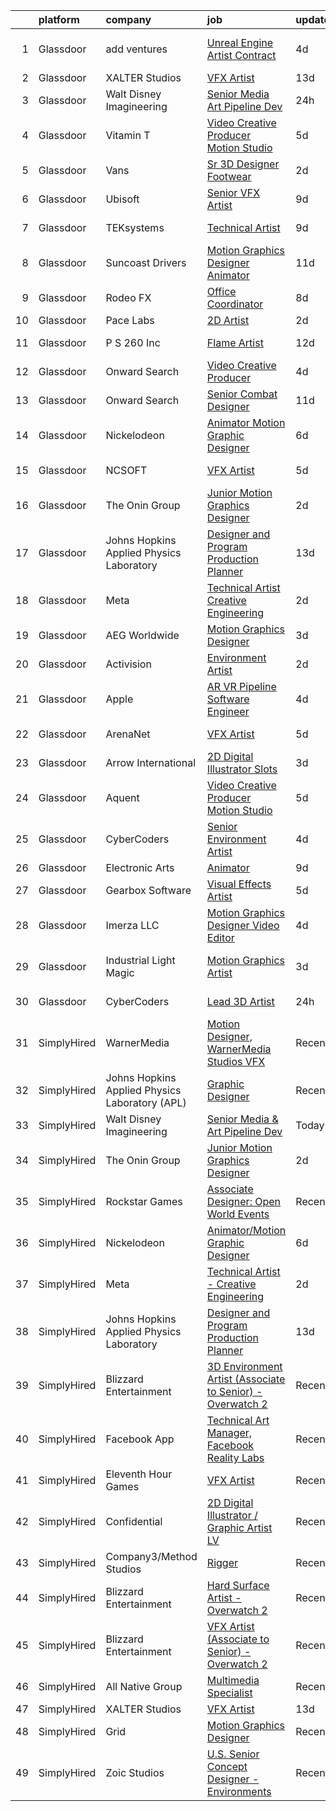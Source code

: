 

|    | platform    | company                                        | job                                                                                                                                                                                                                                                                                                                                                                                                                                                                                                                                                                                                                                                                                                                                                                                                                                                                                                                                                                                                                                                                                                                                                                                                                                                                                                                                                                                                                                                       | update_time   | location            |
|---:|:------------|:-----------------------------------------------|:----------------------------------------------------------------------------------------------------------------------------------------------------------------------------------------------------------------------------------------------------------------------------------------------------------------------------------------------------------------------------------------------------------------------------------------------------------------------------------------------------------------------------------------------------------------------------------------------------------------------------------------------------------------------------------------------------------------------------------------------------------------------------------------------------------------------------------------------------------------------------------------------------------------------------------------------------------------------------------------------------------------------------------------------------------------------------------------------------------------------------------------------------------------------------------------------------------------------------------------------------------------------------------------------------------------------------------------------------------------------------------------------------------------------------------------------------------|:--------------|:--------------------|
|  1 | Glassdoor   | add ventures                                   | [Unreal Engine Artist  Contract ](https://www.glassdoor.com/partner/jobListing.htm?pos=129&ao=1136043&s=58&guid=000001827c477dd4a4114250da92e763&src=GD_JOB_AD&t=SR&vt=w&ea=1&cs=1_62d1bfb8&cb=1659942436613&jobListingId=1008050297626&jrtk=3-0-1g9u4evfs2hep001-1g9u4evgah7j8800-a161278ca8fcb9de-)                                                                                                                                                                                                                                                                                                                                                                                                                                                                                                                                                                                                                                                                                                                                                                                                                                                                                                                                                                                                                                                                                                                                                     | 4d            | East Providence, RI |
|  2 | Glassdoor   | XALTER Studios                                 | [VFX Artist](https://www.glassdoor.com/partner/jobListing.htm?pos=101&ao=1110586&s=58&guid=000001827c477dd4a4114250da92e763&src=GD_JOB_AD&t=SR&vt=w&ea=1&cs=1_c61118b1&cb=1659942436610&jobListingId=1008028582747&cpc=B05B6D422C45E27E&jrtk=3-0-1g9u4evfs2hep001-1g9u4evgah7j8800-65c60b1879ed1768--6NYlbfkN0DeyJ4CP5CzwT7broxeUwKBt3co1QwKwWitRQqJu2WRZ6s6C6AOjZP1EDv2OQ5E8bPy3u2kOkbtMAp8liJD5JgziuvMPebSsLc4Kbchd1aemfkyXWHNMXzZms84LyIaeZac88kyqMZJkEs4R0YKbO6lV5ZzkFzGHD4kJniGIq0yWlnnjacLK2tMvgOTxvS5hg8ZVGn9qAAQV_dLR3-yBokc-84DurYCrsDDdpQ8-lHcFLEzh5IASRSMTZBpUcJBzHeg-ivjdFbO7r43AiM8LuE66Ft1IbNwqAusGck030GoffBkaPNfdQTlllrVtQkTd_YbAkwQb3l-t7u1vPShDUcT0XBLYVpOt8_Hk4WInLDKzlNExIAEamIck9frQpKjpYX9G8nFp0IovJ-Sy3Ndk73KvNrFbBbMJONeyfODVPMnvmQBiwVUXrvslRbmZao9qyDS9wViW5IfFFtZ5N2unTwlWmftoQSZmbvkrfpyR6swlbgttJPwHSSu)                                                                                                                                                                                                                                                                                                                                                                                                                                                                                                                                                                                                                     | 13d           | Tulsa, OK           |
|  3 | Glassdoor   | Walt Disney Imagineering                       | [Senior Media   Art Pipeline Dev](https://www.glassdoor.com/partner/jobListing.htm?pos=104&ao=1110586&s=58&guid=000001827c477dd4a4114250da92e763&src=GD_JOB_AD&t=SR&vt=w&cs=1_2f42c87c&cb=1659942436610&jobListingId=1008059279855&cpc=A65DF3A704A48F9B&jrtk=3-0-1g9u4evfs2hep001-1g9u4evgah7j8800-436b53f763659ec1--6NYlbfkN0DAFTyt7pbDCC2JPO79CSdi1dIb81yjczP5qsKcZIxgiRd1qisRd4re16D_VG3-wzW1U4kiGIrJ5o9V068hDivyxEtv1h3F1aSOpl3GuZcrRFHrWL54EzYPKe1sVMK7ByN0md-JZLtKfuPuL8-CyvVR3R06v9fcOTU2jdTO9OzFKQ1WxK4Yt9ZokJ-0X9_ES1wg7n_FBSXWhW019e2G_iUY4wtQlbu6Yq_QKeiKNxAL7uH5lX_2NsxCDMVpz2Ac0hIZjZMvB6DZ_SW4qCJGlv1OYw3u6xmyrzdKj1ZlRUB_YNbvkqElK0Lg4SIWhZZzCL9283YsBKPXhRIqthl_8Jr5y6b9Z-8Wfuy1OT6KSOxxch_9tIkql2oTpGOc7jQIVPnoDM_0rGBfhKtn_ayPqTXXuNiWV6Ge5bNQu4BvdFSkODUbTXIZL2_sRutgfkzFu8A%3D)                                                                                                                                                                                                                                                                                                                                                                                                                                                                                                                                                                                                                                                       | 24h           | Tallahassee, FL     |
|  4 | Glassdoor   | Vitamin T                                      | [Video Creative Producer   Motion Studio](https://www.glassdoor.com/partner/jobListing.htm?pos=108&ao=1110586&s=58&guid=000001827c477dd4a4114250da92e763&src=GD_JOB_AD&t=SR&vt=w&cs=1_c29edcf7&cb=1659942436611&jobListingId=1008048162495&cpc=8795CF9063CD573D&jrtk=3-0-1g9u4evfs2hep001-1g9u4evgah7j8800-1e329439258e716d--6NYlbfkN0DMrcEu7yrtATojKJA7cEzGQ3FdRGWLh0CZQInL4ECGI6k5tN82kdM0OKoro5eXmjpkEeXEYJ1zjoqzcfRCOovI2pzpnwQ39Fd7KAFkz4pg7FqvRQYP_AaZobhlskPQd-BosWdx3dj79Az7rqQPrRSe7F7oEoLilQ_2Br5hRDMux88rpQQJ3fz0NcNGAjclUy_LgxqH30zmwKQ_eEvTIqfY4HNEnPchFOFobrWtkM5eS0jFSvTanK-Kb1In5LOm7qoJwhn0qkRTlMoOcMHoPf3oi1E7rw5WpRixoUapyUkMGDdqiQzTvGAQm6mA9_d8xtuWbBPSSxUSqDcDw2Ep0JytxULf-BAJpXp_mAwgRM8eRfXYfKdv0VOXPNpRxGwT_HMTtbhCglhsbT7rfd2xg2aEt0UlJmwuuGZkrQpapDP117rz_HYedZ71VLDxavp_dyulQ9CpEayOTv2D6R0oDnN_)                                                                                                                                                                                                                                                                                                                                                                                                                                                                                                                                                                                                                             | 5d            | Remote              |
|  5 | Glassdoor   | Vans                                           | [Sr  3D Designer  Footwear](https://www.glassdoor.com/partner/jobListing.htm?pos=122&ao=1136043&s=58&guid=000001827c477dd4a4114250da92e763&src=GD_JOB_AD&t=SR&vt=w&cs=1_406a4f94&cb=1659942436612&jobListingId=1008055637561&jrtk=3-0-1g9u4evfs2hep001-1g9u4evgah7j8800-e368bed0123d09fa-)                                                                                                                                                                                                                                                                                                                                                                                                                                                                                                                                                                                                                                                                                                                                                                                                                                                                                                                                                                                                                                                                                                                                                                | 2d            | Costa Mesa, CA      |
|  6 | Glassdoor   | Ubisoft                                        | [Senior VFX Artist](https://www.glassdoor.com/partner/jobListing.htm?pos=128&ao=1136043&s=58&guid=000001827c477dd4a4114250da92e763&src=GD_JOB_AD&t=SR&vt=w&cs=1_c6d13cb7&cb=1659942436613&jobListingId=1008039075552&jrtk=3-0-1g9u4evfs2hep001-1g9u4evgah7j8800-5b601b77a4d61750-)                                                                                                                                                                                                                                                                                                                                                                                                                                                                                                                                                                                                                                                                                                                                                                                                                                                                                                                                                                                                                                                                                                                                                                        | 9d            | Cary, NC            |
|  7 | Glassdoor   | TEKsystems                                     | [Technical Artist](https://www.glassdoor.com/partner/jobListing.htm?pos=110&ao=1110586&s=58&guid=000001827c477dd4a4114250da92e763&src=GD_JOB_AD&t=SR&vt=w&cs=1_c0697984&cb=1659942436611&jobListingId=1008039161486&cpc=F41FEAB56D215062&jrtk=3-0-1g9u4evfs2hep001-1g9u4evgah7j8800-072f00c7dc1299e4--6NYlbfkN0AuKz8EBO1xHDEL7V2YF9xF3dC_I9B9i-Zw2Jh8clPMK3KTieKealHQMRxLfyLBLKIrswHeKBxM9TXSRl_cIE8uIK21oPg-0fKw-HtXJ93ZUUCssoOUmcpszMkT6JCzul1gvBhuJtvRB880NqWK5PRPihbY6Ko74PWCwfh8aY36zXuGrgjOSweFW8gDgEqqF8NkaJ7GLqATmvIJ7SuiMqeKPrFypKklLDwdWl_yKlfysmKJHYMeVziQNrh76I16bUQFMhgLqkGkosgSqcohcCkAirxAP0mrAVDE3WFV17-5lFxGtem3cftP4JWvwTBfWNFPtmUhXKIwsktf7Qs98tErKx_YG7hnSmw-BwJYQcHhp4awA-RBt7MXJC9eXrqarTVi0zMe3z2AhxSkJJpZUpit3wdSunxGNVXLdPfIR--c0GooO4ksSJctQ8MnjCPF5SKpft7wM4fC5eWCCJl6oomNtNJzcpVSwqKUoQjkrgIZevqIruT348jSsF99q2m8l-hSvbXCO1kUHy-pX2nYs1AzrCs0nRYNmiJCXLpOqUlWtKz9M8fGJd3uhcM5qhFZhwTRToCmM9669iPlBvcJvmHIglf2ixkfjuLK4e9uW8XiMfdksl6s-RNkFZh7iBjfEktCzruKzNviTvnu9WyKZK1_P41TK3R6N-SUIxsq3c9F_Om8WBRrOmSGqVnT5-8CxFhO0VjUgNPlX_wHXA6aMO1mV4fsiCwjftpRc8VFUVwkypG3SRKj9FNuhvTgIK-omI9MhgVCxOPGckHBP4OBETjjZZG4IGuuXZZ5VKXwwF-cIQSdWognap1vrEo5A1CUpe1zT2g89zmiGUbv1IjeJZssPtZZNYsi-752_1VaVgu_VOg4MkdCC2NF2aH_x4UOEaX-ciK29q9J9M4KJQ2pr8TCmf_0rDwX1Ww%3D)                                                                                                                                                                      | 9d            | Menlo Park, CA      |
|  8 | Glassdoor   | Suncoast Drivers                               | [Motion Graphics Designer   Animator](https://www.glassdoor.com/partner/jobListing.htm?pos=125&ao=1136043&s=58&guid=000001827c477dd4a4114250da92e763&src=GD_JOB_AD&t=SR&vt=w&ea=1&cs=1_36ffca71&cb=1659942436613&jobListingId=1008033652007&jrtk=3-0-1g9u4evfs2hep001-1g9u4evgah7j8800-9095d2aac5e5cab3-)                                                                                                                                                                                                                                                                                                                                                                                                                                                                                                                                                                                                                                                                                                                                                                                                                                                                                                                                                                                                                                                                                                                                                 | 11d           | Tampa, FL           |
|  9 | Glassdoor   | Rodeo FX                                       | [Office Coordinator](https://www.glassdoor.com/partner/jobListing.htm?pos=126&ao=1136043&s=58&guid=000001827c477dd4a4114250da92e763&src=GD_JOB_AD&t=SR&vt=w&ea=1&cs=1_758af266&cb=1659942436613&jobListingId=1008039905057&jrtk=3-0-1g9u4evfs2hep001-1g9u4evgah7j8800-53befcdeec56d2ce-)                                                                                                                                                                                                                                                                                                                                                                                                                                                                                                                                                                                                                                                                                                                                                                                                                                                                                                                                                                                                                                                                                                                                                                  | 8d            | Los Angeles, CA     |
| 10 | Glassdoor   | Pace Labs                                      | [2D Artist](https://www.glassdoor.com/partner/jobListing.htm?pos=118&ao=1136043&s=58&guid=000001827c477dd4a4114250da92e763&src=GD_JOB_AD&t=SR&vt=w&ea=1&cs=1_08ef46d0&cb=1659942436612&jobListingId=1008056297016&jrtk=3-0-1g9u4evfs2hep001-1g9u4evgah7j8800-a9834c87936c3d15-)                                                                                                                                                                                                                                                                                                                                                                                                                                                                                                                                                                                                                                                                                                                                                                                                                                                                                                                                                                                                                                                                                                                                                                           | 2d            | Duluth, GA          |
| 11 | Glassdoor   | P S  260  Inc                                  | [Flame Artist](https://www.glassdoor.com/partner/jobListing.htm?pos=130&ao=1136043&s=58&guid=000001827c477dd4a4114250da92e763&src=GD_JOB_AD&t=SR&vt=w&ea=1&cs=1_1d4c944c&cb=1659942436613&jobListingId=1008031079309&jrtk=3-0-1g9u4evfs2hep001-1g9u4evgah7j8800-62393b8888e20866-)                                                                                                                                                                                                                                                                                                                                                                                                                                                                                                                                                                                                                                                                                                                                                                                                                                                                                                                                                                                                                                                                                                                                                                        | 12d           | New York, NY        |
| 12 | Glassdoor   | Onward Search                                  | [Video Creative Producer](https://www.glassdoor.com/partner/jobListing.htm?pos=109&ao=1110586&s=58&guid=000001827c477dd4a4114250da92e763&src=GD_JOB_AD&t=SR&vt=w&cs=1_ecdde5ca&cb=1659942436611&jobListingId=1008049690963&cpc=451933188B21919D&jrtk=3-0-1g9u4evfs2hep001-1g9u4evgah7j8800-7cac5c77b83715e8--6NYlbfkN0B7YoEZZ2QAGDyEGGmBPAUWSHc1Mt3sMCn9FehKcWA3wwfxcx19LEZnY8Y4HGhdxxrIbCe6cG5FrymBXjeKeqpYu1BaxgZyGT-cm5Ap0PJjBjXvFj2In49bZKmAoEAXzg2Fp1HLascxvI6-qJcpfsmkjtQgiDY3MJLs-z2HC04BaVN7hATL6JNk311VKJfsAS7Q19AdYl_5A443XXbGYykmuRcda9-r9WcLkhy5iewiy-ctXlgVD8cMNeSw0LoL2xmY_Sh-ezA9vA8j_4u17n_3TXZ77XyyMdozLdtizMedqV75ek0sFWghD66PKYLAZDZNjaqn5a1hZRnaTacbRBd3uDxGsmz9H1ud6Dz8js-Q7uP1yCFwysILfZUNPLaXaa7EiIVUk5OOOeSJwSfh9kr8lw4nrN4fdWOtT4XvR63dwfWrlXJ9AtpnfhY2khkxqCgSD3cnqkrMVgyv0uwD_iE1laDwBI3MaeqLxcHZxRR1NV_zDWj5qDuebI1AOdS5NwKQERUYKtiBI27jDfmCfOc095LNszJX9_GopMEXtAaihotvq_hJhqHHJRCiHFWmq_7HFqWYoSMLW7uzAtxbngbPyY5UWfRAy1aMiskqSTm1V0Q-eEIjtiXzQ2hrinUddiIEz975qNhLCvr8HD3LBYh-BCE33xKodiGhN44aOa0dKHj6hw8L90ZNy-zVKI4NWR6hZeH8jpvyQaagYTuY52fLqBTyfipBryNHsJhE0-zxtpf6Q_oHPibpxH4KiiUV0L8QEXR_tMbkWd2B7QYR4i7EPQnL33MjAuisR251-d23x1dcTSThbbK55UvIET3KtJ_0rERqkUnZTv1Ypim3tlL0dPYGs3tpbQlL10mLAYl2va9DlDW2YsKU4HhOW-Y8izVe2Qw2XKZ4jxQu1Tzf1W-wBNjNhxHTO641MhJSKN_QSrBBJHjW2N3_XcLo3p-JiH4SppbfFDUvnSj_bij1ibrpDEkMBmYfMvJQn5FZebaqNiPNUv5Hf_Ne)                                                                             | 4d            | New York, NY        |
| 13 | Glassdoor   | Onward Search                                  | [Senior Combat Designer](https://www.glassdoor.com/partner/jobListing.htm?pos=106&ao=1110586&s=58&guid=000001827c477dd4a4114250da92e763&src=GD_JOB_AD&t=SR&vt=w&cs=1_15cca6f3&cb=1659942436610&jobListingId=1008033843533&cpc=82B3195DA92CAF92&jrtk=3-0-1g9u4evfs2hep001-1g9u4evgah7j8800-c065165f82932d61--6NYlbfkN0B7YoEZZ2QAGDyEGGmBPAUWSHc1Mt3sMCn9FehKcWA3w0R0aH9tn_iPRcrT6N-MqNSnwDEBcEjHlHjtyDQE4D1y1KBf7bafNPSOl-ev5Snos6Ek9NuxGIE13vQy5EyizxGH6ug8kjkBE-JJConU5QdWuu7DFDn6ns45rWxkzak30w0_NrncQ6_gJKg1x20gnSd6svyfZqTLgS3kMG3n1WYByUOXA7MqmeU_YI8qiK-Y2HbCdF1xFyI_akXlu6wPcYTk0Bkr6mCb_d9F6Hdxj2ABq4BGcZ3XLi4qLeFiFPI-JDgvHspqUDGUpClqGtxAO2UvIAMm34SM-JyTYy7kYinA8SjPViNwJmhOSERVH0t8xR9XFETBWnNVRjIxx1SUZQDSg6XCHzkQNP4c_T7dK0Bp3R6ZUTLnSISx8W47P5i7PQyFOi3y2Mm0CDpwJfp0t0quuHoYrpTTWO2L5fD09mZZxS61d7_S0ztkoLMOR_miZsRt_5LGgUdZ47lkjBdkOL49949oHjdEzBylbTEqK7gOBW_Ej-oVOOseiKVpFXPHEnPRsLwDyCZ8piHgs9oJNstej21c-FvZem0ql901CseC6YygQnTJDUaC6_2flrc8hYLIwqywTyLglSNc2Fwl-OZodKAaN7LuV_tZJ6P4xKpbBUmtjc6yPStbQZKxVcAin51Rp10Y24PD11Xv2JDXvFPJSPQ3EegumnFiVCS8syiT5C6YcNYOA_-2DH13AnwShE0GGO57sN8hRb3mW2on7JY9l5OcOUJURO-3ZEwDAEkUirQU6whrbWFFdSKDEPc3J4OQNi1RTP50FsmGnbv6XOhLkj_Khx8DkfdDqVh5--uIzdUEGOwl_DzBhKNf5L7cDugXYw6FeTwQaHrKZ7lNg1YFB9crTuoqH3lljw0msNWSCSTALgG5ehzZlmtmHwG4aIKvylZ0yj3B9c5DQkk3Z_igpkUtMpC733Q45QAoOWmptKNI06gskHuPDvtVnfyG9DWrdtvCwFYEmiJw9PNwGSg%3D)                                                                | 11d           | Waltham, MA         |
| 14 | Glassdoor   | Nickelodeon                                    | [Animator Motion Graphic Designer](https://www.glassdoor.com/partner/jobListing.htm?pos=112&ao=1136043&s=58&guid=000001827c477dd4a4114250da92e763&src=GD_JOB_AD&t=SR&vt=w&cs=1_8b4afbbc&cb=1659942436611&jobListingId=1008044643061&jrtk=3-0-1g9u4evfs2hep001-1g9u4evgah7j8800-e089f5e8a030b12a-)                                                                                                                                                                                                                                                                                                                                                                                                                                                                                                                                                                                                                                                                                                                                                                                                                                                                                                                                                                                                                                                                                                                                                         | 6d            | New York, NY        |
| 15 | Glassdoor   | NCSOFT                                         | [VFX Artist](https://www.glassdoor.com/partner/jobListing.htm?pos=119&ao=1136043&s=58&guid=000001827c477dd4a4114250da92e763&src=GD_JOB_AD&t=SR&vt=w&ea=1&cs=1_a68ac2d6&cb=1659942436612&jobListingId=1008048424520&jrtk=3-0-1g9u4evfs2hep001-1g9u4evgah7j8800-225e355700c202ab-)                                                                                                                                                                                                                                                                                                                                                                                                                                                                                                                                                                                                                                                                                                                                                                                                                                                                                                                                                                                                                                                                                                                                                                          | 5d            | Bellevue, WA        |
| 16 | Glassdoor   | The Onin Group                                 | [Junior Motion Graphics Designer](https://www.glassdoor.com/partner/jobListing.htm?pos=120&ao=1136043&s=58&guid=000001827c477dd4a4114250da92e763&src=GD_JOB_AD&t=SR&vt=w&ea=1&cs=1_5cad1917&cb=1659942436612&jobListingId=1008056494956&jrtk=3-0-1g9u4evfs2hep001-1g9u4evgah7j8800-3b5c0a727db26ed9-)                                                                                                                                                                                                                                                                                                                                                                                                                                                                                                                                                                                                                                                                                                                                                                                                                                                                                                                                                                                                                                                                                                                                                     | 2d            | Birmingham, AL      |
| 17 | Glassdoor   | Johns Hopkins Applied Physics Laboratory       | [Designer and Program Production Planner](https://www.glassdoor.com/partner/jobListing.htm?pos=124&ao=1136043&s=58&guid=000001827c477dd4a4114250da92e763&src=GD_JOB_AD&t=SR&vt=w&cs=1_4181b147&cb=1659942436613&jobListingId=1008029005606&jrtk=3-0-1g9u4evfs2hep001-1g9u4evgah7j8800-d1d90a7fb89c6da2-)                                                                                                                                                                                                                                                                                                                                                                                                                                                                                                                                                                                                                                                                                                                                                                                                                                                                                                                                                                                                                                                                                                                                                  | 13d           | Laurel, MD          |
| 18 | Glassdoor   | Meta                                           | [Technical Artist   Creative Engineering](https://www.glassdoor.com/partner/jobListing.htm?pos=102&ao=1110586&s=58&guid=000001827c477dd4a4114250da92e763&src=GD_JOB_AD&t=SR&vt=w&cs=1_63f42194&cb=1659942436610&jobListingId=1008056316974&cpc=9C2286EA3771AAF6&jrtk=3-0-1g9u4evfs2hep001-1g9u4evgah7j8800-314cb7abd2da0403--6NYlbfkN0DYl4UJW4r1Vl7FEn6T9F-rD9lpC-0oMJVSiWjK_MGUd8e8cHXcpv6KPyjLHZEfqkUjKpU0hMXibp2ldHXflztMYwy5PWjsRXUM8qgSrSI8i6v4AMTrDiSEE8fvXHQyczsvZLsBPgXO4NwBol3QzjF5b6hr5bFyQ4_SuFrGUWIjg1omUFfLcL4Gjliz2PRkDosNB4RGkgINFMJDRCa8G39J3UKeOeXwfOzpFqVv7W_wQxENG_LVUXygoyL2nB9fpFktOWlSf7_VxA3uIR6gY9ueSF7iqK1yM_6LqqJZVBJm5Hcc9lAzZ8ignYiz4-xqgFfb_KjlNW_M2bKLndqJ648XSvgkSKhGZXdsJmAuA3p_aC7eX9NfZH1tDx8jrKmaX5rh4jWulNfxJpc2AVp3Dcfd_qrFOOuevaL1XIVR_fhYw7bCY1LOvX34szb2G8hRZ0ziFSoUftpY-EQhyrcu2vyJj8rVGT3rwg9gpqUp6jz5Kym_2HtAWCO90Xu6ZjPnSHWD_VxX0ezLuBVQX4Fvs-6912Z-t4kuD5xP-JmfAV9NHzeQIkuQ2e6318FXQwlzcXbyKeKuwClPcav3lAh4kvs4c_iRkbMrXRhodN5t8XoOTXbrXShhUnvI79_jOcB-jFEM9Tkn6C6w2jWT4rGiZAlIXjwi2_lmEzpmsPxUS-ufuG0ss-YOjFpTvs2dYuDf1aW6VQZIIdMkAQfKw0cvPgnmp0xVbjDcr-gKSsyWpdhQc-b75Q8lf-fy0_8VbrlT5IDYXsCOT7Cs5CnMtRdRN6kXb644rUZKxKTN_GglP_Q6G0WcqThEmh_sfQodBnVM5ucgxfi0kq5IUq67EP1-ymHRT6op2fkjqvd5csoatVxHXfNzc7_eEu7duFZye-RdNFPld87Wp_fZGZO9kNiqZyWtTwAaPBm5tr7wp5N4uqQEQjqjWMcdO6jCVmWc9tjFuBSA_ozKcs2iEOZEHN07XY9cG_nQuBLjZT_6E7dtByFSIADkOGZz2f7VHBnqlrjDkIykLOjHS-VI7dh0x_CYGcm_5RCIaz3vU_nvsSP9J4zbig%3D%3D) | 2d            | Burlingame, CA      |
| 19 | Glassdoor   | AEG Worldwide                                  | [Motion Graphics Designer](https://www.glassdoor.com/partner/jobListing.htm?pos=114&ao=1136043&s=58&guid=000001827c477dd4a4114250da92e763&src=GD_JOB_AD&t=SR&vt=w&cs=1_4a85d40d&cb=1659942436611&jobListingId=1008053833187&jrtk=3-0-1g9u4evfs2hep001-1g9u4evgah7j8800-8d04e720de5cc0da-)                                                                                                                                                                                                                                                                                                                                                                                                                                                                                                                                                                                                                                                                                                                                                                                                                                                                                                                                                                                                                                                                                                                                                                 | 3d            | El Segundo, CA      |
| 20 | Glassdoor   | Activision                                     | [Environment Artist](https://www.glassdoor.com/partner/jobListing.htm?pos=117&ao=1136043&s=58&guid=000001827c477dd4a4114250da92e763&src=GD_JOB_AD&t=SR&vt=w&cs=1_68d64611&cb=1659942436612&jobListingId=1008056263045&jrtk=3-0-1g9u4evfs2hep001-1g9u4evgah7j8800-c61ed5020b829768-)                                                                                                                                                                                                                                                                                                                                                                                                                                                                                                                                                                                                                                                                                                                                                                                                                                                                                                                                                                                                                                                                                                                                                                       | 2d            | Foster City, CA     |
| 21 | Glassdoor   | Apple                                          | [AR VR Pipeline Software Engineer](https://www.glassdoor.com/partner/jobListing.htm?pos=103&ao=1110586&s=58&guid=000001827c477dd4a4114250da92e763&src=GD_JOB_AD&t=SR&vt=w&cs=1_38e3cee8&cb=1659942436610&jobListingId=1008051420202&cpc=AC285F3A3ECA6BB0&jrtk=3-0-1g9u4evfs2hep001-1g9u4evgah7j8800-e589d102ade852dd--6NYlbfkN0BvKrLyj5gPmtZO9T8euul8TCxuuKNOtzRJOomxnwSEodTz2Bc-sPZlt2Zgji_QUXFCHiFzCn9WCnCqcsKwU5x_xdOwXNXaI_kSa_WTFrV_IQYS1SetIbbPa4A1_0L1TPsbFnyoAdf1t4Ni5i7vyXL-GzxE2ILYV30u8DoL3dt5Zwa8A-eaupzNvvd-LOjvHBoITvaZx06vtD5XelIHm4uS55RB4jbpe4dtU4sAdbYzhTRbgDROUsmggMfqneT_0sw6UW-xMxepsXhTkYBUR3WPjgl65efheDnZAlyekRWsXtc1gQbwW_vq1JwBl5YjhXfA1vcPdYbVujRrnPSX1JjXspiNyOSDAdUfZTBEJk6V0ktvDsJ69lvToeTQ81deFaIuco-R9VMPtG1JaKmC_dwIW2o5X3FB0oR20aVOIVOrCWy6e1f4nJx-SdE4TM9C0ekBu20hFi9iSk212U-kcPu31i2o5cYeQ5JHcs6bWSQ6w4AvuyfNqjhvEijh_CJ7QyxoJzxaM_y5LHA8w4-ux5WLgRQIC2c5VokUmRSiYXlbjNB_eGksq8Mu7xZyyNbWr88Q5mA4gNiPbokHwQrl34kdgDyP81D17toEpYVmpXxCEkUFCo9gbQ4Y1XsCb39qtQjz_5YTzja2ZezSk9p3xm_XS18gAWNIX4Umw7btpiU74B68MO-MMIR43Dku5P1fadP7Rk6BQXbB5vW-RQ4sn3CW9EBhPdJj2ZexvKYHbNvrJ07ATLTxZjPPypC8vdQCMCkC7teI-d_EqrLvEbDKQcu5pvvg0FPPHxrIdw9ih6_wyUqFM6bEXv3ZtOl8XoNZ9gQqx5WiIRVF4MzWRLYZzAH_jBhZ1in536glivugOMmAydz45vYUoXpKtYrklH7Wr9HF4o7zixlVcKey4Dy4fLRrwOaJOQWeh1VXSB8wOQun8sri-xV7s9tW7ysfJ6vt202lnhq1fxbBDMOqmmG1BNb-)                                                                                                    | 4d            | Cupertino, CA       |
| 22 | Glassdoor   | ArenaNet                                       | [VFX Artist](https://www.glassdoor.com/partner/jobListing.htm?pos=121&ao=1136043&s=58&guid=000001827c477dd4a4114250da92e763&src=GD_JOB_AD&t=SR&vt=w&cs=1_bd6dbc7c&cb=1659942436612&jobListingId=1008048444565&jrtk=3-0-1g9u4evfs2hep001-1g9u4evgah7j8800-c1b28568e888f1b6-)                                                                                                                                                                                                                                                                                                                                                                                                                                                                                                                                                                                                                                                                                                                                                                                                                                                                                                                                                                                                                                                                                                                                                                               | 5d            | Bellevue, WA        |
| 23 | Glassdoor   | Arrow International                            | [2D Digital Illustrator  Slots ](https://www.glassdoor.com/partner/jobListing.htm?pos=123&ao=1136043&s=58&guid=000001827c477dd4a4114250da92e763&src=GD_JOB_AD&t=SR&vt=w&ea=1&cs=1_41d79e86&cb=1659942436612&jobListingId=1008054677694&jrtk=3-0-1g9u4evfs2hep001-1g9u4evgah7j8800-6442a48a7ac6fe1f-)                                                                                                                                                                                                                                                                                                                                                                                                                                                                                                                                                                                                                                                                                                                                                                                                                                                                                                                                                                                                                                                                                                                                                      | 3d            | Greenville, NC      |
| 24 | Glassdoor   | Aquent                                         | [Video Creative Producer   Motion Studio](https://www.glassdoor.com/partner/jobListing.htm?pos=107&ao=1110586&s=58&guid=000001827c477dd4a4114250da92e763&src=GD_JOB_AD&t=SR&vt=w&cs=1_5ae346d5&cb=1659942436611&jobListingId=1008048338545&cpc=AC285F3A3ECA6BB0&jrtk=3-0-1g9u4evfs2hep001-1g9u4evgah7j8800-14f57aca55a376d5--6NYlbfkN0DMrcEu7yrtATojKJA7cEzGQ3FdRGWLh0CZQInL4ECGI9gD0Wolx9R2EDT7B77c2cRxJACQSeZUXSfp40trhQRC_onlXO6tvp9QncUgh3NZ_OxEdOXw6WBmgpPk7F3l_gqvUF7U_W7N24nj6yk1gls8Jntq2ineXR92gkcz6knR9GDPISJ7EsIGNue0JFi5-au6eXsSpi-wy3-GWsXGb-26G55pEQyVKLnnP3aRGmX_W4VkPc1i5_2DizhyZX5ccXR8m4CdvI3Y_E7j8Wawy5uvY7caz5Cy5ZROpWJxHO7HsSmsK5qGBeXTZn768seNWI6iteRFWLPqnzQ-AkoSV9XEobCSVPpoqSMSdE53KTf0cGeTVroLiMwSG9YHNlAUIh8wIa6CiW2j9mdQ2pKVJxBRjuR2nu-3FxQ3mEuaEogbwxUVPTs3tMVgigc4m8mQqX1zI--vySL-aw%3D%3D)                                                                                                                                                                                                                                                                                                                                                                                                                                                                                                                                                                                                                                 | 5d            | Remote              |
| 25 | Glassdoor   | CyberCoders                                    | [Senior Environment Artist](https://www.glassdoor.com/partner/jobListing.htm?pos=111&ao=1110586&s=58&guid=000001827c477dd4a4114250da92e763&src=GD_JOB_AD&t=SR&vt=w&ea=1&cs=1_b26a290b&cb=1659942436612&jobListingId=1008050647373&cpc=654405A9B1E0A9F5&jrtk=3-0-1g9u4evfs2hep001-1g9u4evgah7j8800-8e7087bd2b07c918--6NYlbfkN0CpFJQzrgRR8WqXWK1qKKEqALWJw739KlKqr2H-MSI4eoBlI4EFrmor2FYZMP3muM0Ai8CXh9BA6KIGsfHeW8Y4rBXDTD44oQTV8kscOCnsUo9JyL15Or9hT7iBywqXZqIkxagFxsK9_aheYFd4bluoFHf9uHcX9WWtJ42SU1cr3DYSagcRwH5yvy_sDhrsmxKg0Q7gQwRFWyfZyb1p7Rt7sZE_0OqT7WprBEQpzvky_V1XZ0lSFrvvq8gKGNZIMuTZ7OQzM6iLW3iaAfxCFn0TN6DzX2FLshE4rXVN73jgTHZijzmUhuONObNj8KJqkZX5hgtc-OVGbpOVZ89d0deWp5ARgEysYWlxypYim1MGhLd2aNsnDHRaR4efSXlG0-hrK2npQ3m6ptwVQKV93MDSk4YP4lJI4TzFNrlx-2Gu-7NxNY8VVTO_N4Ju5doPDu6wFhEMctHyxsgvMUnySbFJ94OYJ7LXrKihx8xd3A8wbEkMIRmOJvyL5VPKRbtJsYZEHtkgpW4u0zMyY3spNHi8HDxSe8-9D9m7Ies3tchVkkI_iNpU67xkU0SpZvg1FQg_qkgwvulArxcTU99MRYsVAv_S6USAt4bhqKy79YEGqaJwmr48olBGVxTkg24eYZmx5t4ZidPc02mE09gU-wNJOkGvuoLRTpYnBvT0-eJWGoJ6pPaOsWqY4ex3EAJBL0iT3lI9YJ7P2UaeqAO5nJLiol0HLCECb7hOzRnWzj1ckpCq0f5Hx1gZPYwy91r_5KwfCC63tqgyqQbrLqabqnXw6EIjuxLm_nLjuc-EkK62zh9vPxzsNl0vq97KJ3reAp8PSsbBzYe9fIBFTTtXMFYGcpLTKNHbQrUSvomCOHk0lUHQtsUTQybo1GXj-EJHPrUdmaRbkEa6Qau1fIySo6asvMx7M77b8uIlZ3M67oRfgjfRCJj4DG3mjDTX88uGUVVUrfOFFty2_SNWqFm9HK3f)                                                                                                      | 4d            | Eugene, OR          |
| 26 | Glassdoor   | Electronic Arts                                | [Animator](https://www.glassdoor.com/partner/jobListing.htm?pos=127&ao=1136043&s=58&guid=000001827c477dd4a4114250da92e763&src=GD_JOB_AD&t=SR&vt=w&cs=1_2a35ed01&cb=1659942436613&jobListingId=1008038505981&jrtk=3-0-1g9u4evfs2hep001-1g9u4evgah7j8800-e4b19a2db7f5fe5e-)                                                                                                                                                                                                                                                                                                                                                                                                                                                                                                                                                                                                                                                                                                                                                                                                                                                                                                                                                                                                                                                                                                                                                                                 | 9d            | Orlando, FL         |
| 27 | Glassdoor   | Gearbox Software                               | [Visual Effects Artist](https://www.glassdoor.com/partner/jobListing.htm?pos=115&ao=1136043&s=58&guid=000001827c477dd4a4114250da92e763&src=GD_JOB_AD&t=SR&vt=w&ea=1&cs=1_83bf43b1&cb=1659942436612&jobListingId=1008046736249&jrtk=3-0-1g9u4evfs2hep001-1g9u4evgah7j8800-e2dbd4b4cea587a5-)                                                                                                                                                                                                                                                                                                                                                                                                                                                                                                                                                                                                                                                                                                                                                                                                                                                                                                                                                                                                                                                                                                                                                               | 5d            | Frisco, TX          |
| 28 | Glassdoor   | Imerza  LLC                                    | [Motion Graphics Designer Video Editor](https://www.glassdoor.com/partner/jobListing.htm?pos=116&ao=1136043&s=58&guid=000001827c477dd4a4114250da92e763&src=GD_JOB_AD&t=SR&vt=w&ea=1&cs=1_e948a528&cb=1659942436612&jobListingId=1008049838034&jrtk=3-0-1g9u4evfs2hep001-1g9u4evgah7j8800-52b98e907a981328-)                                                                                                                                                                                                                                                                                                                                                                                                                                                                                                                                                                                                                                                                                                                                                                                                                                                                                                                                                                                                                                                                                                                                               | 4d            | Sarasota, FL        |
| 29 | Glassdoor   | Industrial Light   Magic                       | [Motion Graphics Artist](https://www.glassdoor.com/partner/jobListing.htm?pos=113&ao=1136043&s=58&guid=000001827c477dd4a4114250da92e763&src=GD_JOB_AD&t=SR&vt=w&cs=1_d56d57b4&cb=1659942436611&jobListingId=1008052932110&jrtk=3-0-1g9u4evfs2hep001-1g9u4evgah7j8800-b7ae0bdd1b12fd40-)                                                                                                                                                                                                                                                                                                                                                                                                                                                                                                                                                                                                                                                                                                                                                                                                                                                                                                                                                                                                                                                                                                                                                                   | 3d            | San Francisco, CA   |
| 30 | Glassdoor   | CyberCoders                                    | [Lead 3D Artist](https://www.glassdoor.com/partner/jobListing.htm?pos=105&ao=1110586&s=58&guid=000001827c477dd4a4114250da92e763&src=GD_JOB_AD&t=SR&vt=w&ea=1&cs=1_0abc8191&cb=1659942436611&jobListingId=1008058281843&cpc=6FC5BA77C9A4CD78&jrtk=3-0-1g9u4evfs2hep001-1g9u4evgah7j8800-d01e503a273ed930--6NYlbfkN0CpFJQzrgRR8WqXWK1qKKEqALWJw739KlKqr2H-MSI4eoBlI4EFrmor2FYZMP3muM3qxPNuNJt_0G1SQPf4T2rHI78w6XyYfl8wYLcH3UT78KTceIX-JXGAYj3OSIfRsvMhr_hpFYkE0BuMqm68z2YFVWcsMjvpUoLFl7ShscWm-oZPToXS29O95d7g92gwnRtJO9xOhs6QEY6OELtDnWPPE4PFVmRHVKm2VtmbeNTVVqnl-gja41e39ZrCCPnrLYBYqbcV1qqd0Y1QmaNGCj33uKkpc8iYaV5uiLTdcLCw7D8A-ovAXh6Fr9Vo_Llzyh3e47lKBOKX2ZTL9eM-ftMbPBuYt0B-GqVVZQFa0SdqhQtQD-Ljs1gXMIUWMJHG9Zvh-sYG-kxQ_fKBy1srddnEcoDQOoQDaJZPAq_dYACPRR1gnkzYvXlPSzbcAMfkX8vaqEmf6-ivzy-D3n7xInjiVpnCSKSJ8e5UOcdOc4RMnAQLjsZ2ENHWzicKWBkhlJcUKKKBXYV7QNRZfSEFD2QiyUROsha5zpzoD0NzScyEHRd6L4cLyQpQro9o7J_irP1-ndEgat9KFQbM_D_U5V6nOcuWOQ0iynee2c545Sw8YpvwQVcrYWEVWJsLME5fV6obHPaVimY2LGO_69GmHQ-7Oji5vaSg1QquSk5TQOYFhuDso7XS8ZBjRiUHC0X4nVCxKece1LxvqjeyVVO7koOpxOZRGp-VN_26hBG4lc94jlDxviAC_Jlb3cHc3BqTcdu6CFwMK7F3dNMNlJPO5kQZ8yR771aMxWuoGrRrfw_TtuQLOBQgLjxxITbPCj5RgukKCJ_OCIi8R8aVNw2gD4wuI5JMG4PBege392uV7XX0lvCnn52eDc7FW-dShNeINTQw46BfFbi9kFIPy30px1W3McE2XCafP2h3wMZPh4DynD5ebhvSTcX59P2mrX3FUgagPFUynrCAtNAZsspQ4W-YdwN1VAC01_CbpU5karCiUA%3D%3D)                                                                                     | 24h           | Los Angeles, CA     |
| 31 | SimplyHired | WarnerMedia                                    | [Motion Designer, WarnerMedia Studios VFX](https://www.simplyhired.com/job/0Y1aio9r1IQPPMmZnLMhDcP5V1OPppdQ95Z_aoVarqji0AFVEJ5qJw?q=vfx+designer)                                                                                                                                                                                                                                                                                                                                                                                                                                                                                                                                                                                                                                                                                                                                                                                                                                                                                                                                                                                                                                                                                                                                                                                                                                                                                                         | Recently      | Atlanta, GA         |
| 32 | SimplyHired | Johns Hopkins Applied Physics Laboratory (APL) | [Graphic Designer](https://www.simplyhired.com/job/qGHtNnvDZsyi1u2c2ajCp71Ah6JDiPm6mQMoy7LUhAGhl3nNdI7Peg?q=vfx+designer)                                                                                                                                                                                                                                                                                                                                                                                                                                                                                                                                                                                                                                                                                                                                                                                                                                                                                                                                                                                                                                                                                                                                                                                                                                                                                                                                 | Recently      | Laurel, MD          |
| 33 | SimplyHired | Walt Disney Imagineering                       | [Senior Media & Art Pipeline Dev](https://www.simplyhired.com/job/9zdCaadfq6Rd203fdKIGSNILDj231QRTzil8irxvimgz5tyW-yv3ZA?q=vfx+designer)                                                                                                                                                                                                                                                                                                                                                                                                                                                                                                                                                                                                                                                                                                                                                                                                                                                                                                                                                                                                                                                                                                                                                                                                                                                                                                                  | Today         | Tampa, FL           |
| 34 | SimplyHired | The Onin Group                                 | [Junior Motion Graphics Designer](https://www.simplyhired.com/job/nSXtfF1EjgxbugspMbVz4pw-dqD4bVPY3wpqsv8GXCQLtUJjacxVMw?q=vfx+designer)                                                                                                                                                                                                                                                                                                                                                                                                                                                                                                                                                                                                                                                                                                                                                                                                                                                                                                                                                                                                                                                                                                                                                                                                                                                                                                                  | 2d            | Birmingham, AL      |
| 35 | SimplyHired | Rockstar Games                                 | [Associate Designer: Open World Events](https://www.simplyhired.com/job/vdV8vlT3gviLv2JCIKjxS72bf-KmVFeMRA0oYSRtEaTI4YyrugfY7Q?q=vfx+designer)                                                                                                                                                                                                                                                                                                                                                                                                                                                                                                                                                                                                                                                                                                                                                                                                                                                                                                                                                                                                                                                                                                                                                                                                                                                                                                            | Recently      | Carlsbad, CA        |
| 36 | SimplyHired | Nickelodeon                                    | [Animator/Motion Graphic Designer](https://www.simplyhired.com/job/iuwnkCuOqOF7Fh7KlqRz5ojLj62HB_vVVQNW9wu0A86tvj2fnrP_FQ?q=vfx+designer)                                                                                                                                                                                                                                                                                                                                                                                                                                                                                                                                                                                                                                                                                                                                                                                                                                                                                                                                                                                                                                                                                                                                                                                                                                                                                                                 | 6d            | New York, NY        |
| 37 | SimplyHired | Meta                                           | [Technical Artist - Creative Engineering](https://www.simplyhired.com/job/Pa6ndhnIFK_poiw-w9yjCipXsEgr7eoDEKyBLq7T_neT3XGIdDFXtg?q=vfx+designer)                                                                                                                                                                                                                                                                                                                                                                                                                                                                                                                                                                                                                                                                                                                                                                                                                                                                                                                                                                                                                                                                                                                                                                                                                                                                                                          | 2d            | Burlingame, CA      |
| 38 | SimplyHired | Johns Hopkins Applied Physics Laboratory       | [Designer and Program Production Planner](https://www.simplyhired.com/job/2y59exvipADAvwyp8U9pTtMGoo3eC5heXfKUJfYHP5q7Dc1lhUVdyQ?q=vfx+designer)                                                                                                                                                                                                                                                                                                                                                                                                                                                                                                                                                                                                                                                                                                                                                                                                                                                                                                                                                                                                                                                                                                                                                                                                                                                                                                          | 13d           | Laurel, MD          |
| 39 | SimplyHired | Blizzard Entertainment                         | [3D Environment Artist (Associate to Senior) - Overwatch 2](https://www.simplyhired.com/job/pw88DtF0EULjjFMy83MMr_Hg0HBZII6DCgYGL9C12joglMD-Z-Xwnw?q=vfx+designer)                                                                                                                                                                                                                                                                                                                                                                                                                                                                                                                                                                                                                                                                                                                                                                                                                                                                                                                                                                                                                                                                                                                                                                                                                                                                                        | Recently      | Irvine, CA          |
| 40 | SimplyHired | Facebook App                                   | [Technical Art Manager, Facebook Reality Labs](https://www.simplyhired.com/job/SaCxNEp2ripL1g9h_yS5P2BXExX71-jZEQCuADsvER2xUEivykHroQ?q=vfx+designer)                                                                                                                                                                                                                                                                                                                                                                                                                                                                                                                                                                                                                                                                                                                                                                                                                                                                                                                                                                                                                                                                                                                                                                                                                                                                                                     | Recently      | Remote              |
| 41 | SimplyHired | Eleventh Hour Games                            | [VFX Artist](https://www.simplyhired.com/job/3sdaYwWKD4dsxuNf9XEopFIcFV_qdIfZd8iEabwYnAVQ6J6zbwj9vQ?q=vfx+designer)                                                                                                                                                                                                                                                                                                                                                                                                                                                                                                                                                                                                                                                                                                                                                                                                                                                                                                                                                                                                                                                                                                                                                                                                                                                                                                                                       | Recently      | Remote              |
| 42 | SimplyHired | Confidential                                   | [2D Digital Illustrator / Graphic Artist LV](https://www.simplyhired.com/job/WR2-4KNjxgXV1vg_h0Smu4P2a7_SLarIZBzP3ysarILfdTKegejX8w?q=vfx+designer)                                                                                                                                                                                                                                                                                                                                                                                                                                                                                                                                                                                                                                                                                                                                                                                                                                                                                                                                                                                                                                                                                                                                                                                                                                                                                                       | Recently      | Las Vegas, NV       |
| 43 | SimplyHired | Company3/Method Studios                        | [Rigger](https://www.simplyhired.com/job/M44451ZGKMQNMlUoJI8BdqEB8iLl45fa-6YN1ZHejS0wk0nF9MZhXA?q=vfx+designer)                                                                                                                                                                                                                                                                                                                                                                                                                                                                                                                                                                                                                                                                                                                                                                                                                                                                                                                                                                                                                                                                                                                                                                                                                                                                                                                                           | Recently      | United States       |
| 44 | SimplyHired | Blizzard Entertainment                         | [Hard Surface Artist - Overwatch 2](https://www.simplyhired.com/job/6UbuxcizWm0FGl0VWvCtYyHq-2-jjcWZ_YsxRvD4XaS9M8_zOx_FMA?q=vfx+designer)                                                                                                                                                                                                                                                                                                                                                                                                                                                                                                                                                                                                                                                                                                                                                                                                                                                                                                                                                                                                                                                                                                                                                                                                                                                                                                                | Recently      | Irvine, CA          |
| 45 | SimplyHired | Blizzard Entertainment                         | [VFX Artist (Associate to Senior) - Overwatch 2](https://www.simplyhired.com/job/2d70J5UkkZ2YmvlvJfcaEqf0vVFEZwLt57euRMmQlk3Afx_2Q_gYzw?q=vfx+designer)                                                                                                                                                                                                                                                                                                                                                                                                                                                                                                                                                                                                                                                                                                                                                                                                                                                                                                                                                                                                                                                                                                                                                                                                                                                                                                   | Recently      | Irvine, CA          |
| 46 | SimplyHired | All Native Group                               | [Multimedia Specialist](https://www.simplyhired.com/job/JGZiImbR-qNcwKe_5n8x2z613nkKyx8CCZOdh_5a9jGskXmYM49vVA?q=vfx+designer)                                                                                                                                                                                                                                                                                                                                                                                                                                                                                                                                                                                                                                                                                                                                                                                                                                                                                                                                                                                                                                                                                                                                                                                                                                                                                                                            | Recently      | Blackstone, VA      |
| 47 | SimplyHired | XALTER Studios                                 | [VFX Artist](https://www.simplyhired.com/job/X_Rvkk7oaGGyZI7EJU4YxGCxTeQaYR5CKZGFTLQRo2c4XDQRW5VUoQ?q=vfx+designer)                                                                                                                                                                                                                                                                                                                                                                                                                                                                                                                                                                                                                                                                                                                                                                                                                                                                                                                                                                                                                                                                                                                                                                                                                                                                                                                                       | 13d           | Tulsa, OK           |
| 48 | SimplyHired | Grid                                           | [Motion Graphics Designer](https://www.simplyhired.com/job/0p-0J-RjyGGEv_VA6rRm2gIuZDA-jrde64ATCAn0BuZmWsE-rrvM1Q?q=vfx+designer)                                                                                                                                                                                                                                                                                                                                                                                                                                                                                                                                                                                                                                                                                                                                                                                                                                                                                                                                                                                                                                                                                                                                                                                                                                                                                                                         | Recently      | Washington, DC      |
| 49 | SimplyHired | Zoic Studios                                   | [U.S. Senior Concept Designer - Environments](https://www.simplyhired.com/job/bhlPvbIfpy89gwNzleIVEH9hsbIWu1ikreQXwg3OPY7h_mzIkI9J6A?q=vfx+designer)                                                                                                                                                                                                                                                                                                                                                                                                                                                                                                                                                                                                                                                                                                                                                                                                                                                                                                                                                                                                                                                                                                                                                                                                                                                                                                      | Recently      | Remote              |